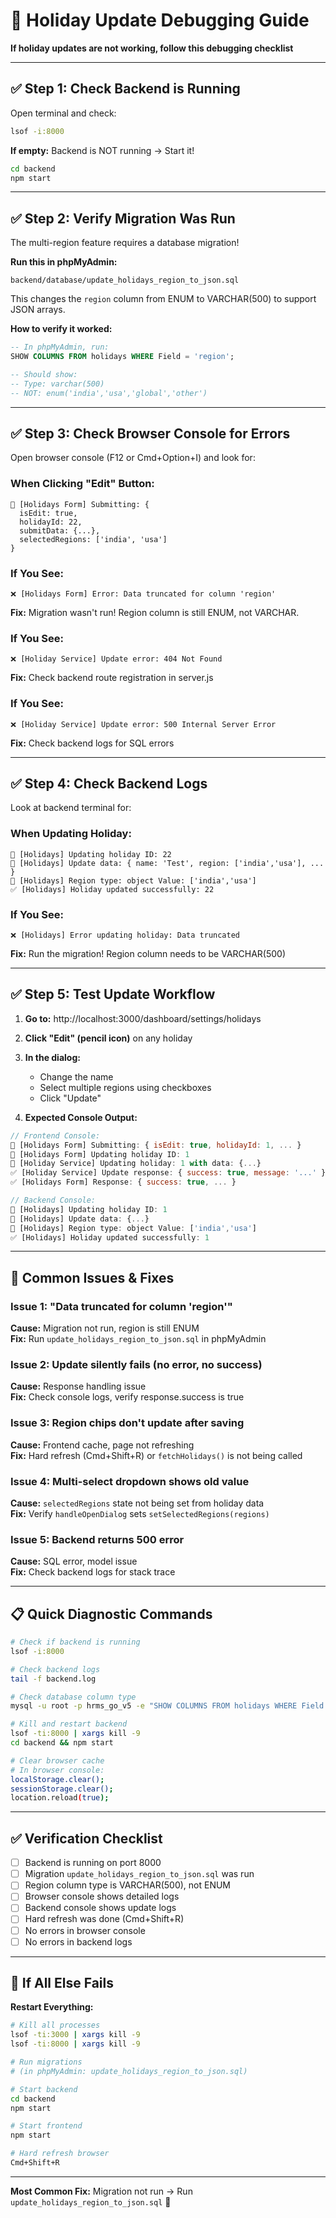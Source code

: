 # 🐛 Holiday Update Debugging Guide

**If holiday updates are not working, follow this debugging checklist**

---

## ✅ Step 1: Check Backend is Running

Open terminal and check:
```bash
lsof -i:8000
```

**If empty:** Backend is NOT running → Start it!
```bash
cd backend
npm start
```

---

## ✅ Step 2: Verify Migration Was Run

The multi-region feature requires a database migration!

**Run this in phpMyAdmin:**
```
backend/database/update_holidays_region_to_json.sql
```

This changes the `region` column from ENUM to VARCHAR(500) to support JSON arrays.

**How to verify it worked:**
```sql
-- In phpMyAdmin, run:
SHOW COLUMNS FROM holidays WHERE Field = 'region';

-- Should show:
-- Type: varchar(500)
-- NOT: enum('india','usa','global','other')
```

---

## ✅ Step 3: Check Browser Console for Errors

Open browser console (F12 or Cmd+Option+I) and look for:

### **When Clicking "Edit" Button:**
```
💾 [Holidays Form] Submitting: {
  isEdit: true,
  holidayId: 22,
  submitData: {...},
  selectedRegions: ['india', 'usa']
}
```

### **If You See:**
```
❌ [Holidays Form] Error: Data truncated for column 'region'
```
**Fix:** Migration wasn't run! Region column is still ENUM, not VARCHAR.

### **If You See:**
```
❌ [Holiday Service] Update error: 404 Not Found
```
**Fix:** Check backend route registration in server.js

### **If You See:**
```
❌ [Holiday Service] Update error: 500 Internal Server Error
```
**Fix:** Check backend logs for SQL errors

---

## ✅ Step 4: Check Backend Logs

Look at backend terminal for:

### **When Updating Holiday:**
```
📅 [Holidays] Updating holiday ID: 22
📅 [Holidays] Update data: { name: 'Test', region: ['india','usa'], ... }
📅 [Holidays] Region type: object Value: ['india','usa']
✅ [Holidays] Holiday updated successfully: 22
```

### **If You See:**
```
❌ [Holidays] Error updating holiday: Data truncated
```
**Fix:** Run the migration! Region column needs to be VARCHAR(500)

---

## ✅ Step 5: Test Update Workflow

1. **Go to:** http://localhost:3000/dashboard/settings/holidays

2. **Click "Edit" (pencil icon)** on any holiday

3. **In the dialog:**
   - Change the name
   - Select multiple regions using checkboxes
   - Click "Update"

4. **Expected Console Output:**
```javascript
// Frontend Console:
💾 [Holidays Form] Submitting: { isEdit: true, holidayId: 1, ... }
📝 [Holidays Form] Updating holiday ID: 1
🔄 [Holiday Service] Updating holiday: 1 with data: {...}
✅ [Holiday Service] Update response: { success: true, message: '...' }
✅ [Holidays Form] Response: { success: true, ... }

// Backend Console:
📅 [Holidays] Updating holiday ID: 1
📅 [Holidays] Update data: {...}
📅 [Holidays] Region type: object Value: ['india','usa']
✅ [Holidays] Holiday updated successfully: 1
```

---

## 🔧 Common Issues & Fixes

### **Issue 1: "Data truncated for column 'region'"**
**Cause:** Migration not run, region is still ENUM  
**Fix:** Run `update_holidays_region_to_json.sql` in phpMyAdmin

### **Issue 2: Update silently fails (no error, no success)**
**Cause:** Response handling issue  
**Fix:** Check console logs, verify response.success is true

### **Issue 3: Region chips don't update after saving**
**Cause:** Frontend cache, page not refreshing  
**Fix:** Hard refresh (Cmd+Shift+R) or `fetchHolidays()` is not being called

### **Issue 4: Multi-select dropdown shows old value**
**Cause:** `selectedRegions` state not being set from holiday data  
**Fix:** Verify `handleOpenDialog` sets `setSelectedRegions(regions)`

### **Issue 5: Backend returns 500 error**
**Cause:** SQL error, model issue  
**Fix:** Check backend logs for stack trace

---

## 📋 Quick Diagnostic Commands

```bash
# Check if backend is running
lsof -i:8000

# Check backend logs
tail -f backend.log

# Check database column type
mysql -u root -p hrms_go_v5 -e "SHOW COLUMNS FROM holidays WHERE Field = 'region';"

# Kill and restart backend
lsof -ti:8000 | xargs kill -9
cd backend && npm start

# Clear browser cache
# In browser console:
localStorage.clear();
sessionStorage.clear();
location.reload(true);
```

---

## ✅ Verification Checklist

- [ ] Backend is running on port 8000
- [ ] Migration `update_holidays_region_to_json.sql` was run
- [ ] Region column type is VARCHAR(500), not ENUM
- [ ] Browser console shows detailed logs
- [ ] Backend console shows update logs
- [ ] Hard refresh was done (Cmd+Shift+R)
- [ ] No errors in browser console
- [ ] No errors in backend logs

---

## 🎯 If All Else Fails

**Restart Everything:**
```bash
# Kill all processes
lsof -ti:3000 | xargs kill -9
lsof -ti:8000 | xargs kill -9

# Run migrations
# (in phpMyAdmin: update_holidays_region_to_json.sql)

# Start backend
cd backend
npm start

# Start frontend
npm start

# Hard refresh browser
Cmd+Shift+R
```

---

**Most Common Fix:** Migration not run → Run `update_holidays_region_to_json.sql` 🚀

